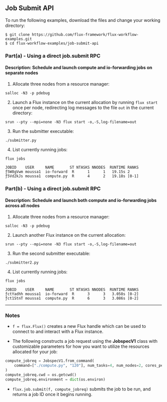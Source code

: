 ## Job Submit API

To run the following examples, download the files and change your working directory:

```
$ git clone https://github.com/flux-framework/flux-workflow-examples.git
$ cd flux-workflow-examples/job-submit-api
```

### Part(a) - Using a direct job.submit RPC

#### Description: Schedule and launch compute and io-forwarding jobs on separate nodes

1. Allocate three nodes from a resource manager:

`salloc -N3 -p pdebug`

2. Launch a Flux instance on the current allocation by running `flux start` once per node, redirecting log messages to the file `out` in the current directory:

`srun --pty --mpi=none -N3 flux start -o,-S,log-filename=out`

3. Run the submitter executable:

`./submitter.py`

4. List currently running jobs:

`flux jobs`

```
JOBID    USER     NAME       ST NTASKS NNODES  RUNTIME RANKS
ƒ5W8gVwm moussa1  io-forward  R      1      1   19.15s 2
ƒ5Vd2kJs moussa1  compute.py  R      4      2   19.18s [0-1]
```

### Part(b) - Using a direct job.submit RPC

#### Description: Schedule and launch both compute and io-forwarding jobs across all nodes

1. Allocate three nodes from a resource manager:

`salloc -N3 -p pdebug`

2. Launch another Flux instance on the current allocation:

`srun --pty --mpi=none -N3 flux start -o,-S,log-filename=out`

3. Run the second submitter executable:

`./submitter2.py`

4. List currently running jobs:

`flux jobs`

```
JOBID    USER     NAME       ST NTASKS NNODES  RUNTIME RANKS
ƒctYadhh moussa1  io-forward  R      3      3   3.058s [0-2]
ƒct1StnT moussa1  compute.py  R      6      3   3.086s [0-2]
```

---

### Notes

- `f = flux.Flux()` creates a new Flux handle which can be used to connect to and interact with a Flux instance.


- The following constructs a job request using the **JobspecV1** class with customizable parameters for how you want to utilize the resources allocated for your job:
```python
compute_jobreq = JobspecV1.from_command(
    command=["./compute.py", "120"], num_tasks=4, num_nodes=2, cores_per_task=2
)
compute_jobreq.cwd = os.getcwd()
compute_jobreq.environment = dict(os.environ)
```

- `flux.job.submit(f, compute_jobreq)` submits the job to be run, and returns a job ID once it begins running.
